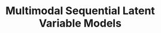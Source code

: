 ---
title: Multimodal Sequential Latent Variable Models
order: 7
img:
publications:
  - date: 2022-06-13
    img: /assets/images/multimodal-latent-system.png
    vid: 
    title: "Learning Sequential Latent Variable Models from Multimodal Time Series Data"
    authors: "Oliver Limoyo, <b>Trevor Ablett</b>, Jonathan Kelly"
    venue: "Accepted to the International Conference on Intelligent Autonomous Systems (IAS'17), Zagreb, Croatia, June 13-16, 2022"
    note: 
    award: "Finalist for the Best Paper Award"
    doi: 
    links:
        code: https://github.com/utiasSTARS/visual-haptic-dynamics
        preprint: https://arxiv.org/abs/2204.10419
---